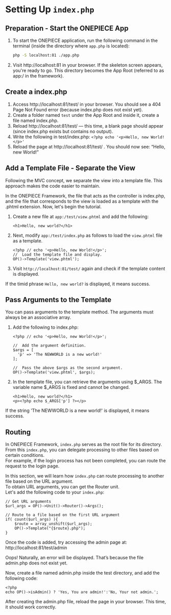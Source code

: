 # Setting Up `index.php`

## Preparation - Start the ONEPIECE App

 1. To start the ONEPIECE application, run the following command in the terminal (inside the directory where `app.php` is located):
    ```sh
    php -S localhost:81 ./app.php
    ```
 1. Visit http://localhost:81 in your browser. If the skeleton screen appears, you're ready to go.
    This directory becomes the App Root (referred to as app:/ in the framework).

## Create a index.php

 1. Access http://localhost:81/test/ in your browser. You should see a 404 Page Not Found error (because index.php does not exist yet).
 1. Create a folder named `test` under the App Root and inside it, create a file named index.php.
 1. Reload http://localhost:81/test/ — this time, a blank page should appear (since index.php exists but contains no output).
 1. Write the following in test/index.php: `<?php echo '<p>Hello, new World!</p>'`
 1. Reload the page at http://localhost:81/test/ . You should now see: “Hello, new World!”

## Add a Template File - Separate the View

Following the MVC concept, we separate the view into a template file.
This approach makes the code easier to maintain.

In the ONEPIECE Framework, the file that acts as the controller is index.php, and the file that corresponds to the view is loaded as a template with the .phtml extension. 
Now, let's begin the tutorial.

 1. Create a new file at `app:/test/view.phtml` and add the following:
    ```php:app:/test/view.phtml
    <h1>Hello, new world?</h1>
    ```
 1. Next, modify `app:/test/index.php` as follows to load the `view.phtml` file as a template.
    ```php:app:/test/index.php
    <?php // echo '<p>Hello, new World!</p>';
    //  Load the template file and display.
    OP()->Template('view.phtml');
    ```
 1. Visit `http://localhost:81/test/` again and check if the template content is displayed.

If the timid phrase `Hello, new world?` is displayed, it means success.

## Pass Arguments to the Template

You can pass arguments to the template method. The arguments must always be an associative array.

 1. Add the following to index.php:
    ```php:app:/test/index.php
    <?php // echo '<p>Hello, new World!</p>';
    
    //  Add the argument definition.
    $args = [
      'p' => 'The NEWWORLD is a new world!'
    ];
    
    //  Pass the above $args as the second argument.
    OP()->Template('view.phtml', $args);
    ```
 1. In the template file, you can retrieve the arguments using $_ARGS. The variable name $_ARGS is fixed and cannot be changed.
    ```php:app:/test/view.phtml
    <h1>Hello, new world?</h1>
    <p><?php echo $_ARGS['p'] ?></p>
    ```

If the string 'The NEWWORLD is a new world!' is displayed, it means success.

## Routing

In ONEPIECE Framework, `index.php` serves as the root file for its directory.  
From this `index.php`, you can delegate processing to other files based on certain conditions.  
For example, if the login process has not been completed, you can route the request to the login page.

In this section, we will learn how `index.php` can route processing to another file based on the URL argument.  
To obtain URL arguments, you can get the Router unit.  
Let's add the following code to your `index.php`:

```php:index.php
// Get URL arguments
$url_args = OP()->Unit()->Router()->Args();

// Route to a file based on the first URL argument
if( count($url_args) ){
    $route = array_unshift($url_args);
    OP()->Template("{$route}.php");
}
```

Once the code is added, try accessing the admin page at:
http://localhost:81/test/admin

Oops! Naturally, an error will be displayed.
That’s because the file admin.php does not exist yet.

Now, create a file named admin.php inside the test directory, and add the following code:

```php:app:/test/admin.php
<?php
echo OP()->isAdmin() ? 'Yes, You are admin!':'No, Your not admin.';
```

After creating the admin.php file, reload the page in your browser.
This time, it should work correctly.
